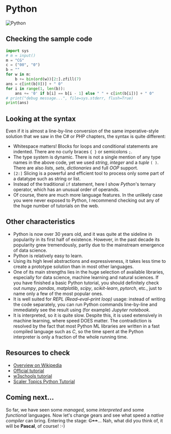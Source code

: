 # Python

![Python](../pic/Python.png)

## Checking the sample code

```python runnable
import sys
# m = input()
m = "CG"
c = ("00", "0")
b = ""
for w in m:
    b += bin(ord(w))[2:].zfill(7)
ans = c[int(b[0])] + " 0"
for i in range(1, len(b)):
    ans += '0' if b[i] == b[i - 1] else " " + c[int(b[i])] + " 0"
# print("debug message...", file=sys.stderr, flush=True)
print(ans)
```

## Looking at the syntax

Even if it is almost a line-by-line conversion of the same imperative-style solution that we saw in the C# or PHP chapters, the syntax is quite different:

- Whitespace matters! Blocks for loops and conditional statements are indented. There are no curly braces `{ }` or semicolons `;`.
- The type system is dynamic. There is not a single mention of any type names in the above code, yet we used _string_, _integer_ and a _tuple_ `( )`. There are also _lists_, _sets_, _dictionaries_ and full _OOP_ support.
- `[2:]` Slicing is a powerful and efficient tool to process only some part of a datatype such as string or list.
- Instead of the traditional `if` statement, here I show _Python_'s ternary operator, which has an unusual order of operands.
- Of course, there are much more language features. In the unlikely case you were never exposed to Python, I recommend checking out any of the huge number of tutorials on the web.

## Other characteristics

- Python is now over 30 years old, and it was quite at the sideline in popularity in its first half of existence. However, in the past decade its popularity grew tremendously, partly due to the mainstream emergence of data science.
- Python is relatively easy to learn.
- Using its high level abstractions and expressiveness, it takes less time to create a prototype solution than in most other languages.
- One of its main strengths lies in the huge selection of available libraries, especially for data science, machine learning and natural sciences. If you have finished a basic Python tutorial, you should definitely check out _numpy_, _pandas_, _matplotlib_, _scipy_, _scikit-learn_, _pytorch_, etc., just to name only a few of the most popular ones.
- It is well suited for _REPL (Read–eval–print loop)_ usage: instead of writing the code separately, you can run Python commands line-by-line and immediately see the result using (for example) _Jupyter notebook_.
- It is interpreted, so it is quite slow. Despite this, it is used extensively in machine learning, where speed DOES matter. The contradiction is resolved by the fact that most Python ML libraries are written in a fast compiled language such as _C_, so the time spent at the Python interpreter is only a fraction of the whole running time.

## Resources to check

- [Overview on Wikipedia](https://en.wikipedia.org/wiki/Python_(programming_language))
- [Official tutorial](https://docs.python.org/3/tutorial/index.html)
- [w3schools tutorial](https://www.w3schools.com/python/)
- [Scaler Topics Python Tutorial](https://www.scaler.com/topics/python/)

## Coming next...

So far, we have seen some _managed_, some _interpreted_ and some _functional_ languages. Now let's change gears and see what speed a _native compiler_ can bring. Entering the stage: ~~C++~~... Nah, what did you think of, it will be **Pascal**, of course! :-)
